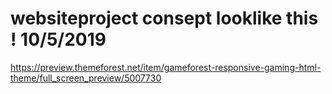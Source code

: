 # websiteproject consept looklike this ! 10/5/2019
https://preview.themeforest.net/item/gameforest-responsive-gaming-html-theme/full_screen_preview/5007730